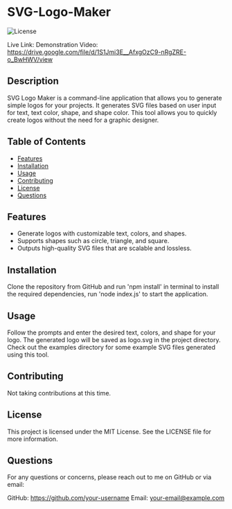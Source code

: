 # SVG-Logo-Maker

![License](https://img.shields.io/badge/License-MIT-blue.svg)

Live Link: Demonstration Video: https://drive.google.com/file/d/1S1Jmi3E__AfxgOzC9-nRgZRE-o_BwHWV/view

## Description

SVG Logo Maker is a command-line application that allows you to generate simple logos for your projects. It generates SVG files based on user input for text, text color, shape, and shape color. This tool allows you to quickly create logos without the need for a graphic designer.


## Table of Contents

- [Features](#features)
- [Installation](#installation)
- [Usage](#usage)
- [Contributing](#contributing)
- [License](#license)
- [Questions](#questions)

## Features

- Generate logos with customizable text, colors, and shapes.
- Supports shapes such as circle, triangle, and square.
- Outputs high-quality SVG files that are scalable and lossless.

## Installation

Clone the repository from GitHub and run 'npm install' in terminal to install the required dependencies, run 'node index.js' to start the application.

## Usage

Follow the prompts and enter the desired text, colors, and shape for your logo. The generated logo will be saved as logo.svg in the project directory. Check out the examples directory for some example SVG files generated using this tool.

## Contributing

Not taking contributions at this time. 

## License

This project is licensed under the MIT License. See the LICENSE file for more information.

## Questions
For any questions or concerns, please reach out to me on GitHub or via email:

GitHub: https://github.com/your-username
Email: your-email@example.com
